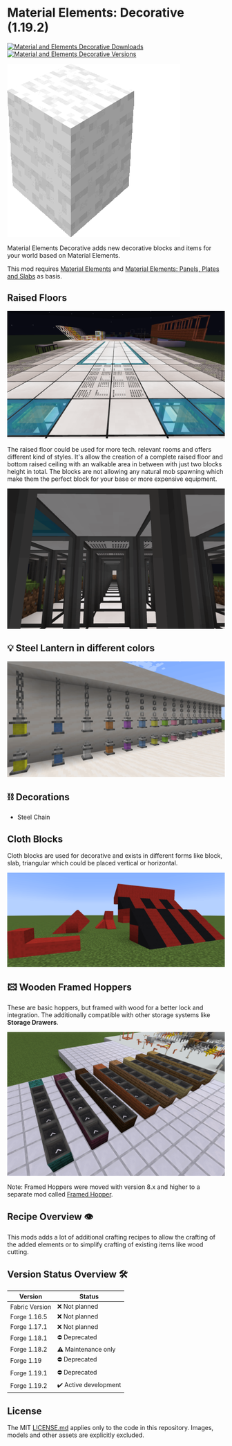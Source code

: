 # Material Elements: Decorative (1.19.2)

[![Material and Elements Decorative Downloads](http://cf.way2muchnoise.eu/full_591838_downloads.svg)](https://www.curseforge.com/minecraft/mc-mods/material-elements-decorative)
[![Material and Elements Decorative Versions](http://cf.way2muchnoise.eu/versions/Minecraft_591838_all.svg)](https://www.curseforge.com/minecraft/mc-mods/material-elements-decorative)

![Material and Elements Decorative][logo]

Material Elements Decorative adds new decorative blocks and items for your world based on Material Elements.

This mod requires [Material Elements][material-elements] and [Material Elements: Panels, Plates and Slabs][material-elements-panels-plates-slabs] as basis.

## Raised Floors

![Raised Floor top][raised_floor_top]

The raised floor could be used for more tech. relevant rooms and offers different kind of styles.
It's allow the creation of a complete raised floor and bottom raised ceiling with an walkable area in between with just two blocks height in total.
The blocks are not allowing any natural mob spawning which make them the perfect block for your base or more expensive equipment.

![Raised Floor bottom][raised_floor_bottom]

## 💡 Steel Lantern in different colors

![Steel Lantern][steel_lantern]

## ⛓️ Decorations

- Steel Chain

## Cloth Blocks

Cloth blocks are used for decorative and exists in different forms like block, slab, triangular which could be placed vertical or horizontal.

![Cloth Blocks][cloth_blocks]

## 🖾 Wooden Framed Hoppers

These are basic hoppers, but framed with wood for a better lock and integration.
The additionally compatible with other storage systems like **Storage Drawers**.

![Framed Hoppers][framed_hoppers]

Note: Framed Hoppers were moved with version 8.x and higher to a separate mod called [Framed Hopper](https://www.curseforge.com/minecraft/mc-mods/framed-hopper).

## Recipe Overview 👁️

This mods adds a lot of additional crafting recipes to allow the crafting of the added elements or to simplify crafting of existing items like wood cutting.

## Version Status Overview 🛠️

| Version        | Status                |
| -------------- | --------------------- |
| Fabric Version | ❌ Not planned        |
| Forge 1.16.5   | ❌ Not planned        |
| Forge 1.17.1   | ❌ Not planned        |
| Forge 1.18.1   | ⛔️ Deprecated        |
| Forge 1.18.2   | ⚠️ Maintenance only   |
| Forge 1.19     | ⛔️ Deprecated        |
| Forge 1.19.1   | ⛔️ Deprecated        |
| Forge 1.19.2   | ✔️ Active development |

## License

The MIT [LICENSE.md](../LICENSE.md) applies only to the code in this repository. Images, models and other assets are explicitly excluded.

[logo]: examples/material_elements_decorative.gif
[material-elements]: https://www.curseforge.com/minecraft/mc-mods/material-elements
[material-elements-panels-plates-slabs]: https://www.curseforge.com/minecraft/mc-mods/material-elements-panels-plates-slabs
[framed_hoppers]: examples/screenshots/framed_hoppers.png
[raised_floor_bottom]: examples/screenshots/raised_floor_bottom.png
[raised_floor_top]: examples/screenshots/raised_floor_top.png
[steel_lantern]: examples/screenshots/steel_lantern.png
[cloth_blocks]: examples/screenshots/cloth_blocks.png
